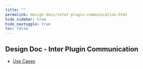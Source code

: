 ```yaml
---
title: ""
permalink: design-docs/inter-plugin-communication.html
hide_sidebar: true
hide_navtoggle: true
toc: false
---
```


## Design Doc - Inter Plugin Communication

* [Use Cases](/design-docs/inter-plugin-communication-use-cases.html)
